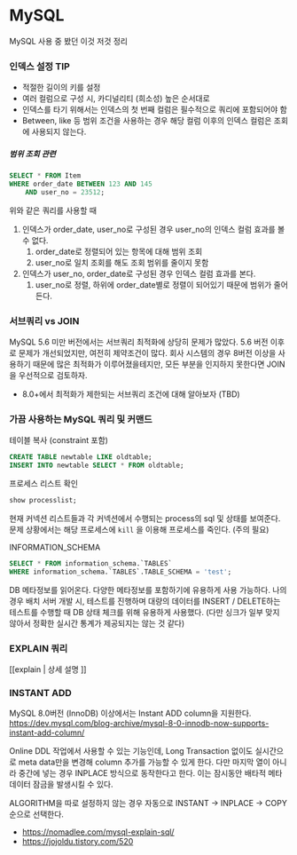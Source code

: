 # MySQL
MySQL 사용 중 봤던 이것 저것 정리


### 인덱스 설정 TIP
-   적절한 길이의 키를 설정
-   여러 컬럼으로 구성 시, 카디널리티 (희소성) 높은 순서대로
-   인덱스를 타기 위해서는 인덱스의 첫 번째 컬럼은 필수적으로 쿼리에 포함되어야 함
-   Between, like 등 범위 조건을 사용하는 경우 해당 컬럼 이후의 인덱스 컬럼은 조회에 사용되지 않는다.

##### 범위 조회 관련
```sql
SELECT * FROM Item
WHERE order_date BETWEEN 123 AND 145 
	AND user_no = 23512;
```
위와 같은 쿼리를 사용할 때
1.  인덱스가 order_date, user_no로 구성된 경우 user_no의 인덱스 컬럼 효과를 볼 수 없다.
	1.  order_date로 정렬되어 있는 항목에 대해 범위 조회
	2.  user_no로 일치 조회를 해도 조회 범위를 줄이지 못함
2.  인덱스가 user_no, order_date로 구성된 경우 인덱스 컬럼 효과를 본다.
	1.  user_no로 정렬, 하위에 order_date별로 정렬이 되어있기 때문에 범위가 줄어든다.

    

### 서브쿼리 vs JOIN
MySQL 5.6 미만 버전에서는 서브쿼리 최적화에 상당히 문제가 많았다. 5.6 버전 이후로 문제가 개선되었지만, 여전히 제약조건이 많다. 회사 시스템의 경우 8버전 이상을 사용하기 때문에 많은 최적화가 이루어졌을테지만, 모든 부분을 인지하지 못한다면 JOIN을 우선적으로 검토하자.
- 8.0+에서 최적화가 제한되는 서브쿼리 조건에 대해 알아보자 (TBD)


### 가끔 사용하는 MySQL 쿼리 및 커맨드

테이블 복사 (constraint 포함)
```sql
CREATE TABLE newtable LIKE oldtable; 
INSERT INTO newtable SELECT * FROM oldtable;
```

프로세스 리스트 확인
```sql
show processlist;
```
현재 커넥션 리스트들과 각 커넥션에서 수행되는 process의 sql 및 상태를 보여준다.
문제 상황에서는 해당 프로세스에 `kill`  을 이용해 프로세스를 죽인다. (주의 필요)


INFORMATION_SCHEMA
```sql
SELECT * FROM information_schema.`TABLES`
WHERE information_schema.`TABLES`.TABLE_SCHEMA = 'test';
```
DB 메타정보를 읽어온다. 다양한 메타정보를 포함하기에 유용하게 사용 가능하다. 
나의 경우 배치 서버 개발 시, 테스트를 진행하며 대량의 데이터를 INSERT / DELETE하는 테스트를 수행할 때 DB 상태 체크를 위해 유용하게 사용했다.
(다만 싱크가 일부 맞지 않아서 정확한 실시간 통계가 제공되지는 않는 것 같다)

### EXPLAIN 쿼리
[[explain | 상세 설명 ]]

### INSTANT ADD
MySQL 8.0버전 (InnoDB) 이상에서는 Instant ADD column을 지원한다.
https://dev.mysql.com/blog-archive/mysql-8-0-innodb-now-supports-instant-add-column/

Online DDL 작업에서 사용할 수 있는 기능인데, Long Transaction 없이도 실시간으로 meta data만을 변경해 column 추가를 가능할 수 있게 한다. 다만 마지막 열이 아니라 중간에 넣는 경우 INPLACE 방식으로 동작한다고 한다. 이는 잠시동안 배타적 메타 데이터 잠금을 발생시킬 수 있다.

ALGORITHM을 따로 설정하지 않는 경우 자동으로 INSTANT -> INPLACE -> COPY 순으로 선택한다.

- https://nomadlee.com/mysql-explain-sql/
- https://jojoldu.tistory.com/520